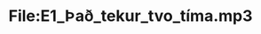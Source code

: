 ---
title: File:E1_Það_tekur_tvo_tíma.mp3
recording of: Það tekur tvo tíma.
reading speed: slow
speaker: E
license: CC0
---